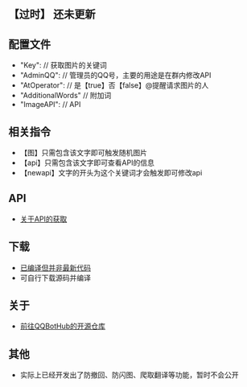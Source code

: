 ## 【过时】 还未更新

## 配置文件

-   "Key":                                                     // 获取图片的关键词
-	"AdminQQ":                                                   // 管理员的QQ号，主要的用途是在群内修改API
-	"AtOperator":                                                // 是【true】否【false】@提醒请求图片的人
-	"AdditionalWords"                                            // 附加词
-	"ImageAPI":                                                  // API

## 相关指令

- 【图】只需包含该文字即可触发随机图片
- 【api】只需包含该文字即可查看API的信息
- 【newapi】文字的开头为这个关键词才会触发即可修改api

## API

- [关于API的获取](https://blog.csdn.net/likepoems/article/details/123924270)

## 下载

- [已编译但并非最新代码](https://github.com/SweelLong/RandomImage/releases/tag/v0.1.0)
- 可自行下载源码并编译

## 关于

- [前往QQBotHub的开源仓库](https://github.com/yiyungent/QQBotHub)

## 其他

- 实际上已经开发出了防撤回、防闪图、爬取翻译等功能，暂时不会公开
